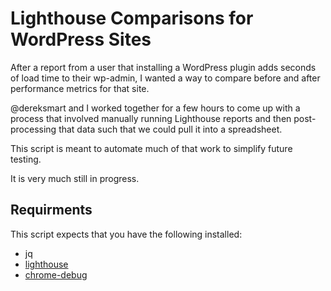 # Lighthouse Comparisons for WordPress Sites

After a report from a user that installing a WordPress plugin adds seconds of load time to their wp-admin, I wanted a way to compare before and after performance metrics for that site.

@dereksmart and I worked together for a few hours to come up with a process that involved manually running Lighthouse reports and then post-processing that data such that we could pull it into a spreadsheet.

This script is meant to automate much of that work to simplify future testing.

It is very much still in progress.

## Requirments

This script expects that you have the following installed:

- jq
- [lighthouse](https://github.com/GoogleChrome/lighthouse#using-the-node-cli)
- [chrome-debug](https://github.com/GoogleChrome/lighthouse/blob/master/docs/authenticated-pages.md#option-4-open-a-debug-instance-of-chrome-and-manually-log-in)
